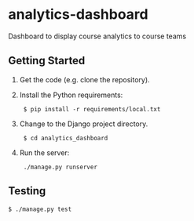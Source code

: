 analytics-dashboard
===================

Dashboard to display course analytics to course teams

Getting Started
---------------

1. Get the code (e.g. clone the repository).
2. Install the Python requirements:

        $ pip install -r requirements/local.txt

3. Change to the Django project directory.

        $ cd analytics_dashboard

4. Run the server:

        ./manage.py runserver

Testing
-------

    $ ./manage.py test
